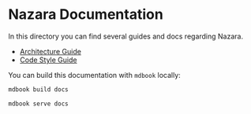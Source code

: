 # Nazara Documentation

In this directory you can find several guides and docs regarding Nazara.

- [Architecture Guide](./src/design/nazara.md)
- [Code Style Guide](./src/design/code_style.md)

You can build this documentation with `mdbook` locally:

```bash
mdbook build docs
```

```bash
mdbook serve docs
```
